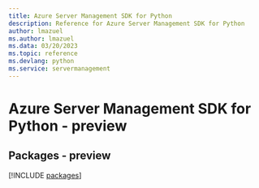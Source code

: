 ```yaml
---
title: Azure Server Management SDK for Python
description: Reference for Azure Server Management SDK for Python
author: lmazuel
ms.author: lmazuel
ms.data: 03/20/2023
ms.topic: reference
ms.devlang: python
ms.service: servermanagement
---
```

# Azure Server Management SDK for Python - preview
## Packages - preview
[!INCLUDE [packages](server-management-index.md)]